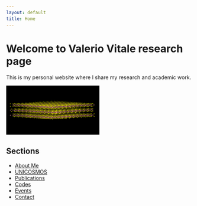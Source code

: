 ```yaml
---
layout: default
title: Home
---
```


# Welcome to Valerio Vitale research page

This is my personal website where I share my research and academic work.

<img src="/images/slowed_down_looping_tmd_gif.gif" alt="Research GIF" width="50%" />


## Sections
- [About Me](about.md)
- [UNICOSMOS](unicosmos.md)
- [Publications](publications.md)
- [Codes](codes.md)
- [Events](events.md)
- [Contact](contact.md)



